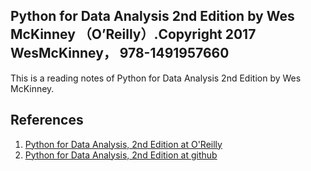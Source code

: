 ## Python for Data Analysis 2nd Edition by Wes McKinney （O’Reilly）.Copyright 2017 WesMcKinney， 978-1491957660
This is a reading notes of Python for Data Analysis 2nd Edition by Wes McKinney.

## References
1. [Python for Data Analysis, 2nd Edition at O'Reilly](https://www.oreilly.com/library/view/python-for-data/9781491957653/)
1. [Python for Data Analysis, 2nd Edition at github](https://github.com/wesm/pydata-book)
